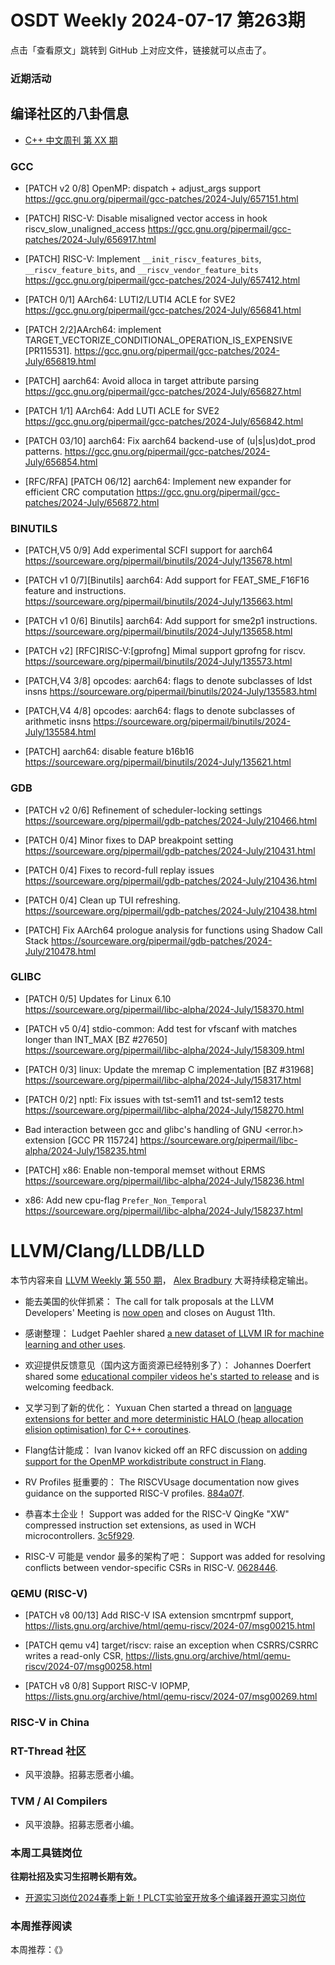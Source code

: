 # OSDT Weekly 2024-07-17 第263期

点击「查看原文」跳转到 GitHub 上对应文件，链接就可以点击了。

### 近期活动

## 编译社区的八卦信息

- [C++ 中文周刊 第 XX 期]()

### GCC

- [PATCH v2 0/8] OpenMP: dispatch + adjust_args support
  https://gcc.gnu.org/pipermail/gcc-patches/2024-July/657151.html

- [PATCH] RISC-V: Disable misaligned vector access in hook riscv_slow_unaligned_access
  https://gcc.gnu.org/pipermail/gcc-patches/2024-July/656917.html

- [PATCH] RISC-V: Implement `__init_riscv_features_bits`, `__riscv_feature_bits`, and `__riscv_vendor_feature_bits`
  https://gcc.gnu.org/pipermail/gcc-patches/2024-July/657412.html

- [PATCH 0/1] AArch64: LUTI2/LUTI4 ACLE for SVE2
  https://gcc.gnu.org/pipermail/gcc-patches/2024-July/656841.html

- [PATCH 2/2]AArch64: implement TARGET_VECTORIZE_CONDITIONAL_OPERATION_IS_EXPENSIVE  [PR115531].
  https://gcc.gnu.org/pipermail/gcc-patches/2024-July/656819.html

- [PATCH] aarch64: Avoid alloca in target attribute parsing
  https://gcc.gnu.org/pipermail/gcc-patches/2024-July/656827.html

- [PATCH 1/1] AArch64: Add LUTI ACLE for SVE2
  https://gcc.gnu.org/pipermail/gcc-patches/2024-July/656842.html

- [PATCH 03/10] aarch64: Fix aarch64 backend-use of (u|s|us)dot_prod patterns.
  https://gcc.gnu.org/pipermail/gcc-patches/2024-July/656854.html

- [RFC/RFA] [PATCH 06/12] aarch64: Implement new expander for efficient CRC computation
  https://gcc.gnu.org/pipermail/gcc-patches/2024-July/656872.html

### BINUTILS

- [PATCH,V5 0/9] Add experimental SCFI support for aarch64
  https://sourceware.org/pipermail/binutils/2024-July/135678.html

- [PATCH v1 0/7][Binutils] aarch64: Add support for FEAT_SME_F16F16 feature and instructions.
  https://sourceware.org/pipermail/binutils/2024-July/135663.html

- [PATCH v1 0/6] Binutils] aarch64: Add support for sme2p1 instructions.
  https://sourceware.org/pipermail/binutils/2024-July/135658.html

- [PATCH v2] [RFC]RISC-V:[gprofng] Mimal support gprofng for riscv.
  https://sourceware.org/pipermail/binutils/2024-July/135573.html

- [PATCH,V4 3/8] opcodes: aarch64: flags to denote subclasses of ldst insns
  https://sourceware.org/pipermail/binutils/2024-July/135583.html

- [PATCH,V4 4/8] opcodes: aarch64: flags to denote subclasses of arithmetic insns
  https://sourceware.org/pipermail/binutils/2024-July/135584.html

- [PATCH] aarch64: disable feature b16b16
  https://sourceware.org/pipermail/binutils/2024-July/135621.html

### GDB

- [PATCH v2 0/6] Refinement of scheduler-locking settings
  https://sourceware.org/pipermail/gdb-patches/2024-July/210466.html

- [PATCH 0/4] Minor fixes to DAP breakpoint setting
  https://sourceware.org/pipermail/gdb-patches/2024-July/210431.html

- [PATCH 0/4] Fixes to record-full replay issues
  https://sourceware.org/pipermail/gdb-patches/2024-July/210436.html

- [PATCH 0/4] Clean up TUI refreshing.
  https://sourceware.org/pipermail/gdb-patches/2024-July/210438.html

- [PATCH] Fix AArch64 prologue analysis for functions using Shadow Call Stack
  https://sourceware.org/pipermail/gdb-patches/2024-July/210478.html

### GLIBC

- [PATCH 0/5] Updates for Linux 6.10
  https://sourceware.org/pipermail/libc-alpha/2024-July/158370.html

- [PATCH v5 0/4] stdio-common: Add test for vfscanf with matches longer than INT_MAX [BZ #27650]
  https://sourceware.org/pipermail/libc-alpha/2024-July/158309.html

- [PATCH 0/3] linux: Update the mremap C implementation [BZ #31968]
  https://sourceware.org/pipermail/libc-alpha/2024-July/158317.html

- [PATCH 0/2] nptl: Fix issues with tst-sem11 and tst-sem12 tests
  https://sourceware.org/pipermail/libc-alpha/2024-July/158270.html

- Bad interaction between gcc and glibc's handling of GNU <error.h> extension [GCC PR 115724]
  https://sourceware.org/pipermail/libc-alpha/2024-July/158235.html

- [PATCH] x86: Enable non-temporal memset without ERMS
  https://sourceware.org/pipermail/libc-alpha/2024-July/158236.html

- x86: Add new cpu-flag `Prefer_Non_Temporal`
  https://sourceware.org/pipermail/libc-alpha/2024-July/158237.html

# LLVM/Clang/LLDB/LLD

本节内容来自 [LLVM Weekly 第 550 期](http://llvmweekly.org/issue/550)，
[Alex Bradbury](https://www.linkedin.com/in/alex-bradbury/) 大哥持续稳定输出。

* 能去美国的伙伴抓紧： The call for talk proposals at the LLVM Developers' Meeting is [now open](https://discourse.llvm.org/t/2024-llvm-developers-meeting-call-for-talk-proposals/80045) and closes on August 11th.

* 感谢整理： Ludget Paehler shared [a new dataset of LLVM IR for machine learning and other uses](https://discourse.llvm.org/t/new-large-scale-dataset-of-llvm-ir-for-machine-learning-and-beyond/80094).

* 欢迎提供反馈意见（国内这方面资源已经特别多了）： Johannes Doerfert shared some [educational compiler videos he's started to release](https://discourse.llvm.org/t/educational-compiler-videos-first-try/80048) and is welcoming feedback.

* 又学习到了新的优化： Yuxuan Chen started a thread on [language extensions for better and more deterministic HALO (heap allocation elision optimisation) for C++ coroutines](https://discourse.llvm.org/t/language-extension-for-better-more-deterministic-halo-for-c-coroutines/80044).

* Flang估计能成： Ivan Ivanov kicked off an RFC discussion on [adding support for the OpenMP workdistribute construct in Flang](https://discourse.llvm.org/t/rfc-openmp-workdistribute-construct-implementation-in-flang/80124).

* RV Profiles 挺重要的： The RISCVUsage documentation now gives guidance on the supported RISC-V profiles.
  [884a07f](https://github.com/llvm/llvm-project/commit/884a07fee0ba).

* 恭喜本土企业！ Support was added for the RISC-V QingKe "XW" compressed instruction set extensions, as used in WCH microcontrollers.
  [3c5f929](https://github.com/llvm/llvm-project/commit/3c5f929ad093).

* RISC-V 可能是 vendor 最多的架构了吧： Support was added for resolving conflicts between vendor-specific CSRs in RISC-V. [0628446](https://github.com/llvm/llvm-project/commit/062844615db5).

### QEMU (RISC-V)

- [PATCH v8 00/13] Add RISC-V ISA extension smcntrpmf support,
  https://lists.gnu.org/archive/html/qemu-riscv/2024-07/msg00215.html

- [PATCH qemu v4] target/riscv: raise an exception when CSRRS/CSRRC writes a read-only CSR,
  https://lists.gnu.org/archive/html/qemu-riscv/2024-07/msg00258.html

- [PATCH v8 0/8] Support RISC-V IOPMP,
  https://lists.gnu.org/archive/html/qemu-riscv/2024-07/msg00269.html

### RISC-V in China

### RT-Thread 社区

- 风平浪静。招募志愿者小编。

### TVM / AI Compilers

- 风平浪静。招募志愿者小编。

### 本周工具链岗位

**往期社招及实习生招聘长期有效。**

- [开源实习岗位2024春季上新！PLCT实验室开放多个编译器开源实习岗位](https://mp.weixin.qq.com/s/D-l7hE2S-21NCAZsVqPzMA)

### 本周推荐阅读

本周推荐：《》
